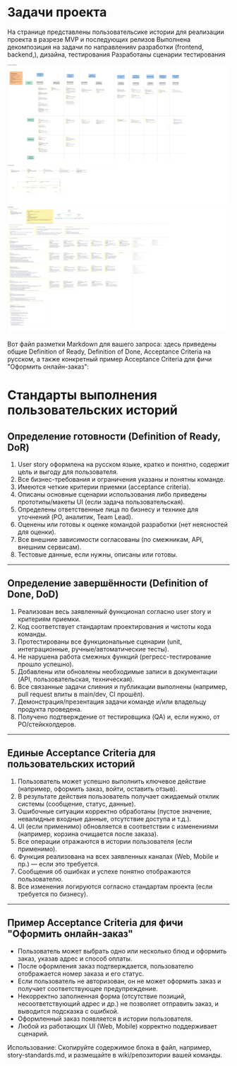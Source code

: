 # Задачи проекта

На странице представлены пользовательсике истории для реализации проекта в разрезе MVP и последующих релизов
Выполнена декомпозиция на задачи по направленияv разработки (frontend, backend,), дизайна, тестирования
Разработаны сценарии тестирования

![](diagrams/tasks.png)

<!--<iframe width="1600" height="900" style="border: 1px solid rgba(0, 0, 0, 0.1);" src="https://app.holst.so/share/b/51f682ba-1b04-49bc-9008-8ee60f139ade" scrolling="no" allow="fullscreen; clipboard-read; clipboard-write" allowfullscreen></iframe>-->

Вот файл разметки Markdown для вашего запроса: здесь приведены общие Definition of Ready, Definition of Done, Acceptance Criteria на русском, а также конкретный пример Acceptance Criteria для фичи "Оформить онлайн-заказ":
# Стандарты выполнения пользовательских историй

## Определение готовности (Definition of Ready, DoR)

1. User story оформлена на русском языке, кратко и понятно, содержит цель и выгоду для пользователя.
2. Все бизнес-требования и ограничения указаны и понятны команде.
3. Имеются четкие критерии приемки (acceptance criteria).
4. Описаны основные сценарии использования либо приведены прототипы/макеты UI (если задача пользовательская).
5. Определены ответственные лица по бизнесу и технике для уточнений (PO, аналитик, Team Lead).
6. Оценены или готовы к оценке командой разработки (нет неясностей для оценки).
7. Все внешние зависимости согласованы (по смежникам, API, внешним сервисам).
8. Тестовые данные, если нужны, описаны или готовы.

---

## Определение завершённости (Definition of Done, DoD)

1. Реализован весь заявленный функционал согласно user story и критериям приемки.
2. Код соответствует стандартам проектирования и чистоты кода команды.
3. Протестированы все функциональные сценарии (unit, интеграционные, ручные/автоматические тесты).
4. Не нарушена работа смежных функций (регресс-тестирование прошло успешно).
5. Добавлены или обновлены необходимые записи в документации (API, пользовательская, техническая).
6. Все связанные задачи слияния и публикации выполнены (например, pull request влиты в main/dev, CI прошёл).
7. Демонстрация/презентация задачи команде и/или владельцу продукта проведена.
8. Получено подтверждение от тестировщика (QA) и, если нужно, от PO/стейкхолдеров.

---

## Единые Acceptance Criteria для пользовательских историй

1. Пользователь может успешно выполнить ключевое действие (например, оформить заказ, войти, оставить отзыв).
2. В результате действия пользователь получает ожидаемый отклик системы (сообщение, статус, данные).
3. Ошибочные ситуации корректно обработаны (пустое значение, невалидные входные данные, отсутствие доступа и т.д.).
4. UI (если применимо) обновляется в соответствии с изменениями (например, корзина очищается после заказа).
5. Все операции отражаются в истории пользователя (если применимо).
6. Функция реализована на всех заявленных каналах (Web, Mobile и пр.) — если это требуется.
7. Сообщения об ошибках и успехе понятно отображаются пользователю.
8. Все изменения логируются согласно стандартам проекта (если требуется по бизнесу).

---

## Пример Acceptance Criteria для фичи "Оформить онлайн-заказ"

- Пользователь может выбрать одно или несколько блюд и оформить заказ, указав адрес и способ оплаты.
- После оформления заказ подтверждается, пользователю отображается номер заказа и его статус.
- Если пользователь не авторизован, он не может оформить заказ и получает соответствующее предупреждение.
- Некорректно заполненная форма (отсутствие позиций, несоответствующий адрес и др.) не позволяет отправить заказ, и выводится подсказка с ошибкой.
- Оформленный заказ появляется в истории пользователя.
- Любой из работающих UI (Web, Mobile) корректно поддерживает сценарий.


Использование:
Скопируйте содержимое блока в файл, например, story-standards.md, и размещайте в wiki/репозитории вашей команды.
